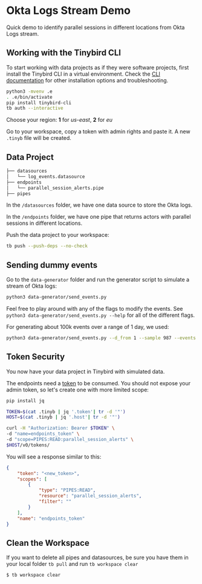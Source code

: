 # Okta Logs Stream Demo
Quick demo to identify parallel sessions in different locations from Okta Logs stream.

## Working with the Tinybird CLI

To start working with data projects as if they were software projects, first install the Tinybird CLI in a virtual environment.
Check the [CLI documentation](https://docs.tinybird.co/cli.html) for other installation options and troubleshooting.

```bash
python3 -mvenv .e
. .e/bin/activate
pip install tinybird-cli
tb auth --interactive
```

Choose your region: __1__ for _us-east_, __2__ for _eu_

Go to your workspace, copy a token with admin rights and paste it. A new `.tinyb` file will be created.



## Data Project

```bash
├── datasources
│   └── log_events.datasource
├── endpoints
│   └── parallel_session_alerts.pipe
├── pipes
```

In the `/datasources` folder, we have one data source to store the Okta logs.

In the `/endpoints` folder, we have one pipe that returns actors with parallel sessions in different locations.

Push the data project to your workspace:

```bash
tb push --push-deps --no-check
```

## Sending dummy events

Go to the `data-generator` folder and run the generator script to simulate a stream of Okta logs:

```bash
python3 data-generator/send_events.py
```

Feel free to play around with any of the flags to modify the events. See `python3 data-generator/send_events.py --help` for all of the different flags.

For generating about 100k events over a range of 1 day, we used:

```bash
python3 data-generator/send_events.py --d_from 1 --sample 987 --events 213 --repeat 100
```

## Token Security

You now have your data project in Tinybird with simulated data.

The endpoints need a [token](https://www.tinybird.co/guide/serverless-analytics-api) to be consumed. You should not expose your admin token, so let's create one with more limited scope:

```bash
pip install jq

TOKEN=$(cat .tinyb | jq '.token'| tr -d '"')
HOST=$(cat .tinyb | jq '.host'| tr -d '"')

curl -H "Authorization: Bearer $TOKEN" \
-d "name=endpoints_token" \
-d "scope=PIPES:READ:parallel_session_alerts" \
$HOST/v0/tokens/
```

You will see a response similar to this:

```json
{
    "token": "<new_token>",
    "scopes": [
        {
            "type": "PIPES:READ",
            "resource": "parallel_session_alerts",
            "filter": ""
        }
    ],
    "name": "endpoints_token"
}
```

## Clean the Workspace

If you want to delete all pipes and datasources, be sure you have them in your local folder `tb pull` and run `tb workspace clear`

```bash
$ tb workspace clear
```
